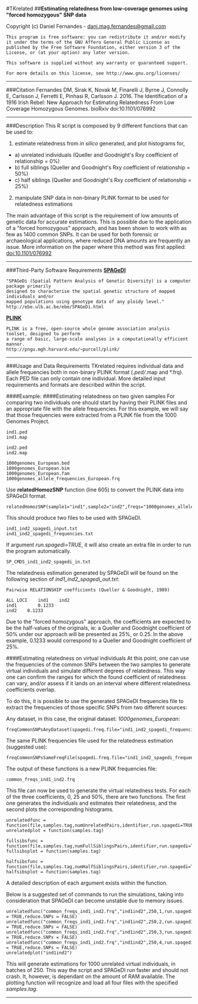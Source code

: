 #TKrelated
##**Estimating relatedness from low-coverage genomes using "forced homozygous" SNP data**

Copyright (c) Daniel Fernandes - dani.mag.fernandes@gmail.com

    This program is free software: you can redistribute it and/or modify
    it under the terms of the GNU Affero General Public License as
    published by the Free Software Foundation, either version 3 of the
    License, or (at your option) any later version.
    
    This software is supplied without any warranty or guaranteed support.
    
    For more details on this license, see http://www.gnu.org/licenses/
***

###Citation
Fernandes DM, Sirak K, Novak M, Finarelli J, Byrne J, Connolly E, Carlsson J, Ferretti E, Pinhasi R, Carlsson J. 2016.
The Identification of a 1916 Irish Rebel: New Approach for Estimating Relatedness From Low Coverage Homozygous Genomes.
bioRxiv doi:10.1101/076992
***

###Description
This R script is composed by 9 different functions that can be used to:

1. estimate relatedness from *in silico* generated, and plot histograms for,
  * a) unrelated individuals (Queller and Goodnight's Rxy coefficient of relationship = 0%)
  * b) full siblings (Queller and Goodnight's Rxy coefficient of relationship = 50%)
  * c) half siblings (Queller and Goodnight's Rxy coefficient of relationship = 25%)
2. manipulate SNP data in non-binary PLINK format to be used for relatedness estimations

The main advantage of this script is the requirement of low amounts of genetic data for accurate estimations. This is possible due to the application of a "forced homozygous" approach, and has been shown to work with as few as 1400 common SNPs. It can be used for both forensic or archaeological applications, where reduced DNA amounts are frequently an issue. More information on the paper where this method was first applied: [doi:10.1101/076992 ](http://dx.doi.org/10.1101/076992)
***

###Third-Party Software Requirements
[**SPAGeDI**](http://ebe.ulb.ac.be/ebe/SPAGeDi.html "SPAGeDI")

    "SPAGeDi (Spatial Pattern Analysis of Genetic Diversity) is a computer package primarily 
    designed to characterise the spatial genetic structure of mapped individuals and/or
    mapped populations using genotype data of any ploidy level."
    http://ebe.ulb.ac.be/ebe/SPAGeDi.html

[**PLINK**](http://pngu.mgh.harvard.edu/~purcell/plink/ "PLINK")

    PLINK is a free, open-source whole genome association analysis toolset, designed to perform
    a range of basic, large-scale analyses in a computationally efficient manner.
    http://pngu.mgh.harvard.edu/~purcell/plink/
***

###Usage and Data Requirements
TKrelated requires individual data and allele frequencies both in non-binary PLINK format (*.ped/*.map and *.frq). Each PED file can only contain one individual.
More detailed input requirements and formats are described within the script.

####Example:
####Estimating relatedness on two given samples
For comparing two individuals one should start by having their PLINK files and an appropriate file with the allele frequencies. For this example, we will say that those frequencies were extracted from a PLINK file from the 1000 Genomes Project.

    ind1.ped
    ind1.map
    
    ind2.ped
    ind2.map
    
    1000genomes_European.bed
    1000genomes_European.bim
    1000genomes_European.fam
    1000genomes_allele_frequencies_European.frq

Use **relatedHomozSNP** function (line 605) to convert the PLINK data into SPAGeDI format.

    relatedHomozSNP(sample1="ind1",sample2="ind2",freqs="1000genomes_allele_frequencies_European.frq",run.spagedi=TRUE)

This should produce two files to be used with SPAGeDI.

    ind1_ind2_spagedi_input.txt
    ind1_ind2_spagedi_frequencies.txt

If argument *run.spagedi=TRUE*, it will also create an extra file in order to run the program automatically.

    SP_CMDS_ind1_ind2_spagedi_in.txt

The relatedness estimation generated by SPAGeDI will be found on the following section of *ind1_ind2_spagedi_out.txt*:
    
    Pairwise RELATIONSHIP coefficients (Queller & Goodnight, 1989)
    
    ALL LOCI	ind1	ind2
    ind1		0.1233
    ind2	0.1233

Due to the "forced homozygous" approach, the coefficients are expected to be the half-values of the originals, ie: a Queller and Goodnight coefficient of 50% under our approach will be presented as 25%, or 0.25. In the above example, 0.1233 would correspond to a Queller and Goodnight coefficient of 25%.

####Estimating relatedness on virtual individuals
At this point, one can use the frequencies of the common SNPs between the two samples to generate virtual individuals and simulate different degrees of relatedness. This way one can confirm the ranges for which the found coefficient of relatedness can vary, and/or assess if it lands on an interval where different relatedness coefficients overlap.

To do this, it is possible to use the generated SPAGeDI frequencies file to extract the frequencies of those specific SNPs from two different sources:

Any dataset, in this case, the original dataset: *1000genomes_European*:

    freqCommonSNPsAnyDataset(spagedi.freq.file="ind1_ind2_spagedi_frequencies.txt",dataset="1000genomes_European")

The same PLINK frequencies file used for the relatedness estimation (suggested use):

    freqCommonSNPsSameFreqFile(spagedi.freq.file="ind1_ind2_spagedi_frequencies.txt",plink.freq.file="1000genomes_allele_frequencies_European.frq")

The output of these functions is a new PLINK frequencies file:

    common_freqs_ind1_ind2.frq

This file can now be used to generate the virtual relatedness tests. For each of the three coefficients, 0, 25 and 50%, there are two functions. The first one generates the individuals and estimates their relatedness, and the second plots the corresponding histograms.

    unrelatedfunc = function(file,samples.tag,numUnrelatedPairs,identifier,run.spagedi=TRUE,reduce.SNPs=FALSE)
    unrelatedplot = function(samples.tag)
    
    fullsibsfunc = function(file,samples.tag,numFullSiblingsPairs,identifier,run.spagedi=TRUE,reduce.SNPs=FALSE)
    fullsibsplot = function(samples.tag) 
    
    halfsibsfunc = function(file,samples.tag,numHalfSiblingsPairs,identifier,run.spagedi=TRUE,reduce.SNPs=FALSE)
    halfsibsplot = function(samples.tag)

A detailed description of each argument exists within the function.

Below is a suggested set of commands to run the simulations, taking into consideration that SPAGeDI can become unstable due to memory issues.

    unrelatedfunc("common_freqs_ind1_ind2.frq","ind1ind2",250,1,run.spagedi = TRUE,reduce.SNPs = FALSE)
    unrelatedfunc("common_freqs_ind1_ind2.frq","ind1ind2",250,2,run.spagedi = TRUE,reduce.SNPs = FALSE)
    unrelatedfunc("common_freqs_ind1_ind2.frq","ind1ind2",250,3,run.spagedi = TRUE,reduce.SNPs = FALSE)
    unrelatedfunc("common_freqs_ind1_ind2.frq","ind1ind2",250,4,run.spagedi = TRUE,reduce.SNPs = FALSE)
    unrelatedplot("ind1ind2")

This will generate estimations for 1000 unrelated virtual individuals, in batches of 250. This way the script and SPAGeDI run faster and should not crash. It, however, is dependant on the amount of RAM available. The plotting function will recognize and load all four files with the specified *samples.tag*.

***

